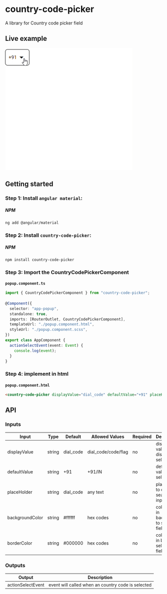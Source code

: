 # country-code-picker

A library for Country code picker field

## Live example

<img src="src/assets/sample.gif" alt="Live example"> </a>

## Getting started

### Step 1: Install `angular material`:

##### NPM

```shell
ng add @angular/material
```

### Step 2: Install `country-code-picker`:

##### NPM

```shell
npm install country-code-picker
```

### Step 3: Import the CountryCodePickerComponent

**`popup.component.ts`**

```typescript
import { CountryCodePickerComponent } from "country-code-picker";

@Component({
  selector: "app-popup",
  standalone: true,
  imports: [RouterOutlet, CountryCodePickerComponent],
  templateUrl: "./popup.component.html",
  styleUrl: "./popup.component.scss",
})
export class AppComponent {
  actionSelectEvent(event: Event) {
    console.log(event);
  }
}
```

### Step 4: implement in html

**`popup.component.html`**

```html
<country-code-picker displayValue="dial_code" defaultValue="+91" placeHolder="search" backgroundColor="#ffffff" borderColor="#000000" (actionSelectEvent)="actionSelectEvent($event)"></country-code-picker>
```

## API

### Inputs

| Input           | Type   | Default   | Allowed Values      | Required | Description                                   |
| --------------- | ------ | --------- | ------------------- | -------- | --------------------------------------------- |
| displayValue    | string | dial_code | dial_code/code/flag | no       | display value that display in select field    |
| defaultValue    | string | +91       | +91/IN              | no       | default value to be selected                  |
| placeHolder     | string | dial_code | any text            | no       | placeholder to display in search input        |
| backgroundColor | string | #ffffff   | hex codes           | no       | color to add in background to selection field |
| borderColor     | string | #000000   | hex codes           | no       | color to add in border to selection field     |

### Outputs

| Output            | Description                                        |
| ----------------- | -------------------------------------------------- |
| actionSelectEvent | event will called when an country code is selected |
